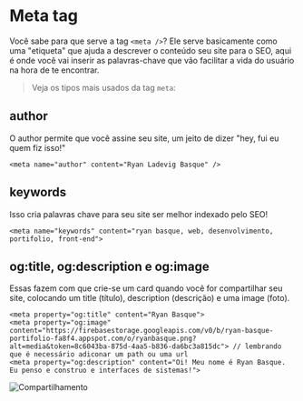 # Meta tag

Você sabe para que serve a tag `<meta />`? Ele serve basicamente como uma "etiqueta" que ajuda a descrever o conteúdo seu site para o SEO, aqui é onde você vai inserir as palavras-chave que vão facilitar a vida do usuário na hora de te encontrar. 

> Veja os tipos mais usados da tag `meta`:

## author

O author permite que você assine seu site, um jeito de dizer "hey, fui eu quem fiz isso!"
```
<meta name="author" content="Ryan Ladevig Basque" />
```

## keywords

Isso cria palavras chave para seu site ser melhor indexado pelo SEO!

```
<meta name="keywords" content="ryan basque, web, desenvolvimento, portifolio, front-end">
```


## og:title, og:description e og:image

Essas fazem com que crie-se um card quando você for compartilhar seu site, colocando um title (título), description (descrição) e uma image (foto).

```
<meta property="og:title" content="Ryan Basque">
<meta property="og:image" content="https://firebasestorage.googleapis.com/v0/b/ryan-basque-portifolio-fa8f4.appspot.com/o/ryanbasque.png?alt=media&token=8c6043ba-875d-4aa5-b836-da6bc3a815dc"> // lembrando que é necessário adiconar um path ou uma url
<meta property="og:description" content="Oi! Meu nome é Ryan Basque. Eu penso e construo e interfaces de sistemas!">
```

![Compartilhamento](https://firebasestorage.googleapis.com/v0/b/ryan-basque-portifolio-fa8f4.appspot.com/o/linkedin-post.jpeg?alt=media&token=321abf85-2006-460b-9431-9baf5978bc62)
